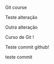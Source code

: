 Git course


Teste alteração


Outra alteração


Curso de Git !


Teste commit github!


teste commit